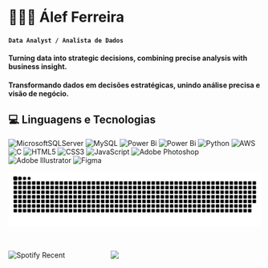 # 👨🏻‍💻 Álef Ferreira

#### **`Data Analyst / Analista de Dados`**

#### Turning data into strategic decisions, combining precise analysis with business insight.
#### Transformando dados em decisões estratégicas, unindo análise precisa e visão de negócio.


## 💻 Linguagens e Tecnologias
![MicrosoftSQLServer](https://img.shields.io/badge/Microsoft%20SQL%20Server-CC2927?style=for-the-badge&logo=microsoft%20sql%20server&logoColor=white)
![MySQL](https://img.shields.io/badge/mysql-4479A1.svg?style=for-the-badge&logo=mysql&logoColor=white)
![Power Bi](https://img.shields.io/badge/power_bi-F2C811?style=for-the-badge&logo=powerbi&logoColor=black)
![Power Bi](https://img.shields.io/badge/tableau-000066?style=for-the-badge&logo=tableau&logoColor=black)
![Python](https://img.shields.io/badge/python-3670A0?style=for-the-badge&logo=python&logoColor=ffdd54)
![AWS](https://img.shields.io/badge/AWS-%23FF9900.svg?style=for-the-badge&logo=amazon-aws&logoColor=white)
![C](https://img.shields.io/badge/c-%2300599C.svg?style=for-the-badge&logo=c&logoColor=white)
![HTML5](https://img.shields.io/badge/html5-%23E34F26.svg?style=for-the-badge&logo=html5&logoColor=white)
![CSS3](https://img.shields.io/badge/css3-%231572B6.svg?style=for-the-badge&logo=css3&logoColor=white)
![JavaScript](https://img.shields.io/badge/javascript-%23323330.svg?style=for-the-badge&logo=javascript&logoColor=%23F7DF1E)
![Adobe Photoshop](https://img.shields.io/badge/adobe%20photoshop-%2331A8FF.svg?style=for-the-badge&logo=adobe%20photoshop&logoColor=white)
![Adobe Illustrator](https://img.shields.io/badge/adobe%20illustrator-%23FF9A00.svg?style=for-the-badge&logo=adobe%20illustrator&logoColor=white)
![Figma](https://img.shields.io/badge/figma-%23F24E1E.svg?style=for-the-badge&logo=figma&logoColor=white)

<picture align="center">
  <source media="(prefers-color-scheme: dark)" srcset="https://raw.githubusercontent.com/mari4souza/mari4souza/output/github-contribution-grid-snake-dark.svg">
  <source media="(prefers-color-scheme: light)" srcset="https://raw.githubusercontent.com/mari4souza/mari4souza/output/github-contribution-grid-snake-dark.svg">
  <img align="center" width=650 alt="github contribution grid snake animation" src="https://raw.githubusercontent.com/mari4souza/mari4souza/output/github-contribution-grid-snake.svg">
</picture>

</br>
</br>
</br>

![Spotify Recent](https://spotify-recently-played-readme.vercel.app/api?user=pers3uz&count=3&unique=true&width=650&align="center") <img align="right" width=300 src="https://media2.giphy.com/media/v1.Y2lkPTc5MGI3NjExYnBiZWdzb3FocmNhY2lnaGdjbzFvZjNic3lnbHZrc21pYWcyd2xtNyZlcD12MV9pbnRlcm5hbF9naWZfYnlfaWQmY3Q9Zw/QIl0CL2kd7sICgfqk0/giphy.gif">
